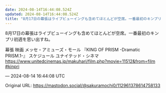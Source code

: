 ```yaml
---
date: 2024-08-14T16:44:08.524Z
updated: 2024-08-14T16:44:08.524Z
title: "8月17日の幕張はライブビューイングも含めてほとんどが空席。一番最初のキンプリ初[...]"
---
```


<p>8月17日の幕張はライブビューイングも含めてほとんどが空席。一番最初のキンプリ初週を思い出すね。</p><p>幕張 映画 メッセ・アミューズ・モール 『KING OF PRISM -Dramatic PRISM.1-』 スケジュール ユナイテッド・シネマ <br /><a href="https://www.unitedcinemas.jp/makuhari/film.php?movie=11512&amp;from=film" target="_blank" rel="nofollow noopener" translate="no"><span class="invisible">https://www.</span><span class="ellipsis">unitedcinemas.jp/makuhari/film</span><span class="invisible">.php?movie=11512&amp;from=film</span></a><br /><a href="https://mastodon.social/tags/kinpri" class="mention hashtag" rel="tag">#<span>kinpri</span></a></p>

&mdash; 2024-08-14 16:44:08 UTC

Original URL: https://mastodon.social/@sakuramochi0/112961378614758133
